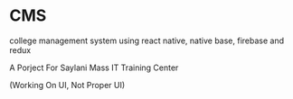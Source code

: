 # CMS
 college management system using react native, native base, firebase and redux
 
A Porject For Saylani Mass IT Training Center
 
(Working On UI, Not Proper UI)
